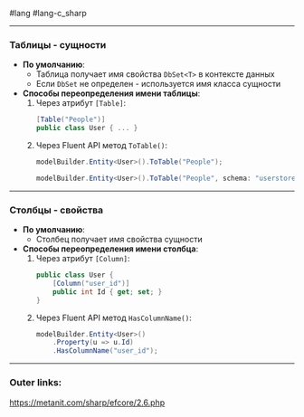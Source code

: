 #lang #lang-c_sharp 

---
### Таблицы - сущности
- **По умолчанию**:
  - Таблица получает имя свойства `DbSet<T>` в контексте данных
  - Если `DbSet` не определен - используется имя класса сущности
	<br>
- **Способы переопределения имени таблицы**:
	1. Через атрибут `[Table]`:
	    ```csharp
	    [Table("People")]
	    public class User { ... }
	    ```
	2. Через Fluent API метод `ToTable()`:
		```csharp
		modelBuilder.Entity<User>().ToTable("People");
		```
		```csharp
		modelBuilder.Entity<User>().ToTable("People", schema: "userstore");
		```
---
### Столбцы - свойства
- **По умолчанию**:
	- Столбец получает имя свойства сущности
- **Способы переопределения имени столбца**:
	1. Через атрибут `[Column]`:
		```csharp
		public class User {
			[Column("user_id")]
			public int Id { get; set; }
		}
		```
	2. Через Fluent API метод `HasColumnName()`:
		```csharp
		modelBuilder.Entity<User>()
			.Property(u => u.Id)
			.HasColumnName("user_id");
		```


---
### Outer links:
https://metanit.com/sharp/efcore/2.6.php